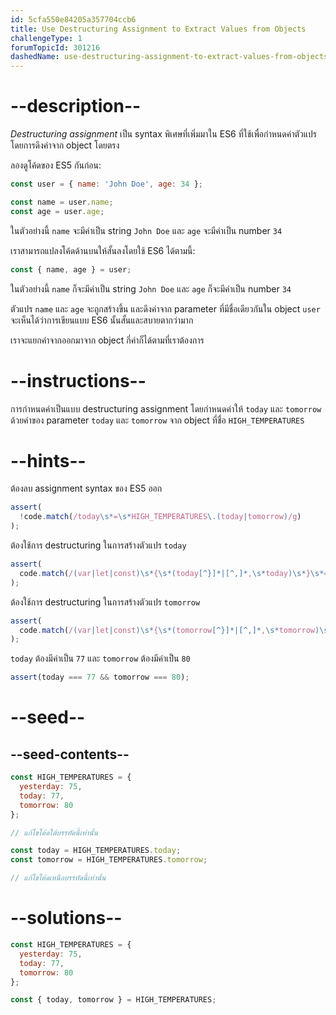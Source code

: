 ```yaml
---
id: 5cfa550e84205a357704ccb6
title: Use Destructuring Assignment to Extract Values from Objects
challengeType: 1
forumTopicId: 301216
dashedName: use-destructuring-assignment-to-extract-values-from-objects
---
```


# --description--

<dfn>Destructuring assignment</dfn> เป็น syntax พิเศษที่เพิ่มมาใน ES6 ที่ใช้เพื่อกำหนดค่าตัวแปรโดยการดึงค่าจาก object โดยตรง


ลองดูโค้ดของ ES5 กันก่อน:

```js
const user = { name: 'John Doe', age: 34 };

const name = user.name;
const age = user.age;
```

ในตัวอย่างนี้ `name` จะมีค่าเป็น string `John Doe` และ `age` จะมีค่าเป็น number `34`

เราสามารถแปลงโค้ดด้านบนให้สั้นลงโดยใช้ ES6 ได้ตามนี้:

```js
const { name, age } = user;
```

ในตัวอย่างนี้ `name` ก็จะมีค่าเป็น string `John Doe` และ `age` ก็จะมีค่าเป็น number `34`

ตัวแปร `name` และ `age` จะถูกสร้างขึ้น และดึงค่าจาก parameter ที่มีชื่อเดียวกันใน object `user` 
จะเห็นได้ว่าการเขียนแบบ ES6 นั้นสั้นและสบายตากว่ามาก

เราจะแยกค่าจากออกมาจาก object กี่ค่าก็ได้ตามที่เราต้องการ

# --instructions--

การกำหนดค่าเป็นแบบ destructuring assignment โดยกำหนดค่าให้ `today` และ `tomorrow` ด้วยค่าของ parameter `today` และ `tomorrow` จาก object ที่ชื่อ `HIGH_TEMPERATURES`


# --hints--

ต้องลบ assignment syntax ของ ES5 ออก

```js
assert(
  !code.match(/today\s*=\s*HIGH_TEMPERATURES\.(today|tomorrow)/g)
);
```

ต้องใช้การ destructuring ในการสร้างตัวแปร `today` 

```js
assert(
  code.match(/(var|let|const)\s*{\s*(today[^}]*|[^,]*,\s*today)\s*}\s*=\s*HIGH_TEMPERATURES(;|\s+|\/\/)/g)
);
```

ต้องใช้การ destructuring ในการสร้างตัวแปร `tomorrow`

```js
assert(
  code.match(/(var|let|const)\s*{\s*(tomorrow[^}]*|[^,]*,\s*tomorrow)\s*}\s*=\s*HIGH_TEMPERATURES(;|\s+|\/\/)/g)
);
```

`today` ต้องมีค่าเป็น `77` และ `tomorrow` ต้องมีค่าเป็น `80`


```js
assert(today === 77 && tomorrow === 80);
```

# --seed--

## --seed-contents--

```js
const HIGH_TEMPERATURES = {
  yesterday: 75,
  today: 77,
  tomorrow: 80
};

// แก้ไขโค้ดใต้บรรทัดนี้เท่านั้น

const today = HIGH_TEMPERATURES.today;
const tomorrow = HIGH_TEMPERATURES.tomorrow;

// แก้ไขโค้ดเหนือบรรทัดนี้เท่านั้น
```

# --solutions--

```js
const HIGH_TEMPERATURES = {
  yesterday: 75,
  today: 77,
  tomorrow: 80
};

const { today, tomorrow } = HIGH_TEMPERATURES;
```
